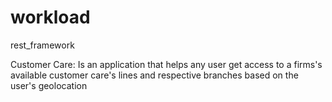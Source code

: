 # workload
rest_framework

Customer Care:
Is an application that helps any user get access to a firms's available customer care's lines and respective branches based on the user's geolocation
